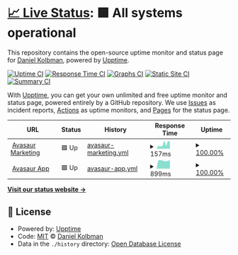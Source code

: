 # [📈 Live Status](https://dankolbman.github.io/avasaur-status): <!--live status--> **🟩 All systems operational**

This repository contains the open-source uptime monitor and status page for [Daniel Kolbman](https://kolbman.com), powered by [Upptime](https://github.com/upptime/upptime).

[![Uptime CI](https://github.com/dankolbman/avasaur-status/workflows/Uptime%20CI/badge.svg)](https://github.com/dankolbman/avasaur-status/actions?query=workflow%3A%22Uptime+CI%22)
[![Response Time CI](https://github.com/dankolbman/avasaur-status/workflows/Response%20Time%20CI/badge.svg)](https://github.com/dankolbman/avasaur-status/actions?query=workflow%3A%22Response+Time+CI%22)
[![Graphs CI](https://github.com/dankolbman/avasaur-status/workflows/Graphs%20CI/badge.svg)](https://github.com/dankolbman/avasaur-status/actions?query=workflow%3A%22Graphs+CI%22)
[![Static Site CI](https://github.com/dankolbman/avasaur-status/workflows/Static%20Site%20CI/badge.svg)](https://github.com/dankolbman/avasaur-status/actions?query=workflow%3A%22Static+Site+CI%22)
[![Summary CI](https://github.com/dankolbman/avasaur-status/workflows/Summary%20CI/badge.svg)](https://github.com/dankolbman/avasaur-status/actions?query=workflow%3A%22Summary+CI%22)

With [Upptime](https://upptime.js.org), you can get your own unlimited and free uptime monitor and status page, powered entirely by a GitHub repository. We use [Issues](https://github.com/dankolbman/avasaur-status/issues) as incident reports, [Actions](https://github.com/dankolbman/avasaur-status/actions) as uptime monitors, and [Pages](https://dankolbman.github.io/avasaur-status) for the status page.

<!--start: status pages-->
<!-- This summary is generated by Upptime (https://github.com/upptime/upptime) -->
<!-- Do not edit this manually, your changes will be overwritten -->
<!-- prettier-ignore -->
| URL | Status | History | Response Time | Uptime |
| --- | ------ | ------- | ------------- | ------ |
| <img alt="" src="https://icons.duckduckgo.com/ip3/avasaur.com.ico" height="13"> [Avasaur Marketing](https://avasaur.com) | 🟩 Up | [avasaur-marketing.yml](https://github.com/dankolbman/avasaur-status/commits/HEAD/history/avasaur-marketing.yml) | <details><summary><img alt="Response time graph" src="./graphs/avasaur-marketing/response-time-week.png" height="20"> 157ms</summary><br><a href="https://status.avasaur.com/history/avasaur-marketing"><img alt="Response time 289" src="https://img.shields.io/endpoint?url=https%3A%2F%2Fraw.githubusercontent.com%2Fdankolbman%2Favasaur-status%2FHEAD%2Fapi%2Favasaur-marketing%2Fresponse-time.json"></a><br><a href="https://status.avasaur.com/history/avasaur-marketing"><img alt="24-hour response time 234" src="https://img.shields.io/endpoint?url=https%3A%2F%2Fraw.githubusercontent.com%2Fdankolbman%2Favasaur-status%2FHEAD%2Fapi%2Favasaur-marketing%2Fresponse-time-day.json"></a><br><a href="https://status.avasaur.com/history/avasaur-marketing"><img alt="7-day response time 157" src="https://img.shields.io/endpoint?url=https%3A%2F%2Fraw.githubusercontent.com%2Fdankolbman%2Favasaur-status%2FHEAD%2Fapi%2Favasaur-marketing%2Fresponse-time-week.json"></a><br><a href="https://status.avasaur.com/history/avasaur-marketing"><img alt="30-day response time 198" src="https://img.shields.io/endpoint?url=https%3A%2F%2Fraw.githubusercontent.com%2Fdankolbman%2Favasaur-status%2FHEAD%2Fapi%2Favasaur-marketing%2Fresponse-time-month.json"></a><br><a href="https://status.avasaur.com/history/avasaur-marketing"><img alt="1-year response time 290" src="https://img.shields.io/endpoint?url=https%3A%2F%2Fraw.githubusercontent.com%2Fdankolbman%2Favasaur-status%2FHEAD%2Fapi%2Favasaur-marketing%2Fresponse-time-year.json"></a></details> | <details><summary><a href="https://status.avasaur.com/history/avasaur-marketing">100.00%</a></summary><a href="https://status.avasaur.com/history/avasaur-marketing"><img alt="All-time uptime 99.96%" src="https://img.shields.io/endpoint?url=https%3A%2F%2Fraw.githubusercontent.com%2Fdankolbman%2Favasaur-status%2FHEAD%2Fapi%2Favasaur-marketing%2Fuptime.json"></a><br><a href="https://status.avasaur.com/history/avasaur-marketing"><img alt="24-hour uptime 100.00%" src="https://img.shields.io/endpoint?url=https%3A%2F%2Fraw.githubusercontent.com%2Fdankolbman%2Favasaur-status%2FHEAD%2Fapi%2Favasaur-marketing%2Fuptime-day.json"></a><br><a href="https://status.avasaur.com/history/avasaur-marketing"><img alt="7-day uptime 100.00%" src="https://img.shields.io/endpoint?url=https%3A%2F%2Fraw.githubusercontent.com%2Fdankolbman%2Favasaur-status%2FHEAD%2Fapi%2Favasaur-marketing%2Fuptime-week.json"></a><br><a href="https://status.avasaur.com/history/avasaur-marketing"><img alt="30-day uptime 100.00%" src="https://img.shields.io/endpoint?url=https%3A%2F%2Fraw.githubusercontent.com%2Fdankolbman%2Favasaur-status%2FHEAD%2Fapi%2Favasaur-marketing%2Fuptime-month.json"></a><br><a href="https://status.avasaur.com/history/avasaur-marketing"><img alt="1-year uptime 99.96%" src="https://img.shields.io/endpoint?url=https%3A%2F%2Fraw.githubusercontent.com%2Fdankolbman%2Favasaur-status%2FHEAD%2Fapi%2Favasaur-marketing%2Fuptime-year.json"></a></details>
| <img alt="" src="https://icons.duckduckgo.com/ip3/app.avasaur.com.ico" height="13"> [Avasaur App](https://app.avasaur.com) | 🟩 Up | [avasaur-app.yml](https://github.com/dankolbman/avasaur-status/commits/HEAD/history/avasaur-app.yml) | <details><summary><img alt="Response time graph" src="./graphs/avasaur-app/response-time-week.png" height="20"> 899ms</summary><br><a href="https://status.avasaur.com/history/avasaur-app"><img alt="Response time 777" src="https://img.shields.io/endpoint?url=https%3A%2F%2Fraw.githubusercontent.com%2Fdankolbman%2Favasaur-status%2FHEAD%2Fapi%2Favasaur-app%2Fresponse-time.json"></a><br><a href="https://status.avasaur.com/history/avasaur-app"><img alt="24-hour response time 966" src="https://img.shields.io/endpoint?url=https%3A%2F%2Fraw.githubusercontent.com%2Fdankolbman%2Favasaur-status%2FHEAD%2Fapi%2Favasaur-app%2Fresponse-time-day.json"></a><br><a href="https://status.avasaur.com/history/avasaur-app"><img alt="7-day response time 899" src="https://img.shields.io/endpoint?url=https%3A%2F%2Fraw.githubusercontent.com%2Fdankolbman%2Favasaur-status%2FHEAD%2Fapi%2Favasaur-app%2Fresponse-time-week.json"></a><br><a href="https://status.avasaur.com/history/avasaur-app"><img alt="30-day response time 779" src="https://img.shields.io/endpoint?url=https%3A%2F%2Fraw.githubusercontent.com%2Fdankolbman%2Favasaur-status%2FHEAD%2Fapi%2Favasaur-app%2Fresponse-time-month.json"></a><br><a href="https://status.avasaur.com/history/avasaur-app"><img alt="1-year response time 818" src="https://img.shields.io/endpoint?url=https%3A%2F%2Fraw.githubusercontent.com%2Fdankolbman%2Favasaur-status%2FHEAD%2Fapi%2Favasaur-app%2Fresponse-time-year.json"></a></details> | <details><summary><a href="https://status.avasaur.com/history/avasaur-app">100.00%</a></summary><a href="https://status.avasaur.com/history/avasaur-app"><img alt="All-time uptime 98.51%" src="https://img.shields.io/endpoint?url=https%3A%2F%2Fraw.githubusercontent.com%2Fdankolbman%2Favasaur-status%2FHEAD%2Fapi%2Favasaur-app%2Fuptime.json"></a><br><a href="https://status.avasaur.com/history/avasaur-app"><img alt="24-hour uptime 100.00%" src="https://img.shields.io/endpoint?url=https%3A%2F%2Fraw.githubusercontent.com%2Fdankolbman%2Favasaur-status%2FHEAD%2Fapi%2Favasaur-app%2Fuptime-day.json"></a><br><a href="https://status.avasaur.com/history/avasaur-app"><img alt="7-day uptime 100.00%" src="https://img.shields.io/endpoint?url=https%3A%2F%2Fraw.githubusercontent.com%2Fdankolbman%2Favasaur-status%2FHEAD%2Fapi%2Favasaur-app%2Fuptime-week.json"></a><br><a href="https://status.avasaur.com/history/avasaur-app"><img alt="30-day uptime 100.00%" src="https://img.shields.io/endpoint?url=https%3A%2F%2Fraw.githubusercontent.com%2Fdankolbman%2Favasaur-status%2FHEAD%2Fapi%2Favasaur-app%2Fuptime-month.json"></a><br><a href="https://status.avasaur.com/history/avasaur-app"><img alt="1-year uptime 100.00%" src="https://img.shields.io/endpoint?url=https%3A%2F%2Fraw.githubusercontent.com%2Fdankolbman%2Favasaur-status%2FHEAD%2Fapi%2Favasaur-app%2Fuptime-year.json"></a></details>

<!--end: status pages-->

[**Visit our status website →**](https://dankolbman.github.io/avasaur-status)

## 📄 License

- Powered by: [Upptime](https://github.com/upptime/upptime)
- Code: [MIT](./LICENSE) © [Daniel Kolbman](https://kolbman.com)
- Data in the `./history` directory: [Open Database License](https://opendatacommons.org/licenses/odbl/1-0/)
